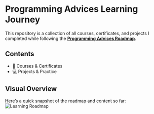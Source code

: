 # Programming Advices Learning Journey  

This repository is a collection of all courses, certificates, and projects I completed while following the **[Programming Advices Roadmap](https://programmingadvices.com/)**.  

## Contents  

- 📘 Courses & Certificates  
- 💻 Projects & Practice  

 ## Visual Overview  

Here’s a quick snapshot of the roadmap and content so far:  
![Learning Roadmap](https://uploads.teachablecdn.com/attachments/jlJAuzdhQsaQppzKYUR9_1000116077.png)
